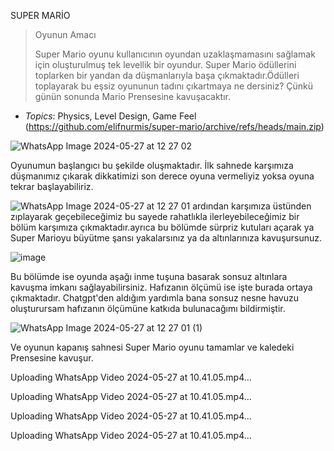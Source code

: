 SUPER MARİO 

>Oyunun Amacı
> 
>Super Mario oyunu kullanıcının oyundan uzaklaşmamasını sağlamak için oluşturulmuş tek levellik bir oyundur. Super Mario ödüllerini toplarken bir yandan da düşmanlarıyla başa çıkmaktadır.Ödülleri toplayarak bu eşsiz oyununun tadını çıkartmaya ne dersiniz? Çünkü günün sonunda Mario Prensesine kavuşacaktır.

- *Topics*: Physics, Level Design, Game Feel
(https://github.com/elifnurmis/super-mario/archive/refs/heads/main.zip)

![WhatsApp Image 2024-05-27 at 12 27 02](https://github.com/elifnurmis/mario-game/assets/129744547/f848b6b5-2128-4a59-8abe-960040e252fe)

Oyunumun başlangıcı bu şekilde oluşmaktadır. İlk sahnede karşımıza düşmanımız çıkarak dikkatimizi son derece oyuna vermeliyiz yoksa oyuna tekrar başlayabiliriz.

![WhatsApp Image 2024-05-27 at 12 27 01](https://github.com/elifnurmis/mario-game/assets/129744547/0c13d24c-5e29-490d-a0ed-8a9583b4f87f)
ardından karşımıza üstünden zıplayarak geçebileceğimiz bu sayede rahatlıkla ilerleyebileceğimiz bir bölüm karşımıza çıkmaktadır.ayrıca bu bölümde sürpriz kutuları açarak ya Super Marioyu büyütme şansı yakalarsınız ya da altınlarınıza kavuşursunuz.

![image](https://github.com/elifnurmis/mario-game/assets/129744547/219343d8-b117-4de2-bcee-f46297b30bfb)

Bu bölümde ise oyunda aşağı inme tuşuna basarak sonsuz altınlara kavuşma imkanı sağlayabilirsiniz. Hafızanın ölçümü ise işte burada ortaya çıkmaktadır. Chatgpt'den aldığım yardımla bana sonsuz nesne havuzu oluşturursam hafızanın ölçümüne katkıda bulunacağımı bildirmiştir.


![WhatsApp Image 2024-05-27 at 12 27 01 (1)](https://github.com/elifnurmis/mario-game/assets/129744547/73e3da77-50de-43de-a567-cd151fd55967)

Ve oyunun kapanış sahnesi Super Mario oyunu tamamlar ve kaledeki Prensesine kavuşur.



Uploading WhatsApp Video 2024-05-27 at 10.41.05.mp4…



Uploading WhatsApp Video 2024-05-27 at 10.41.05.mp4…



Uploading WhatsApp Video 2024-05-27 at 10.41.05.mp4…



Uploading WhatsApp Video 2024-05-27 at 10.41.05.mp4…


